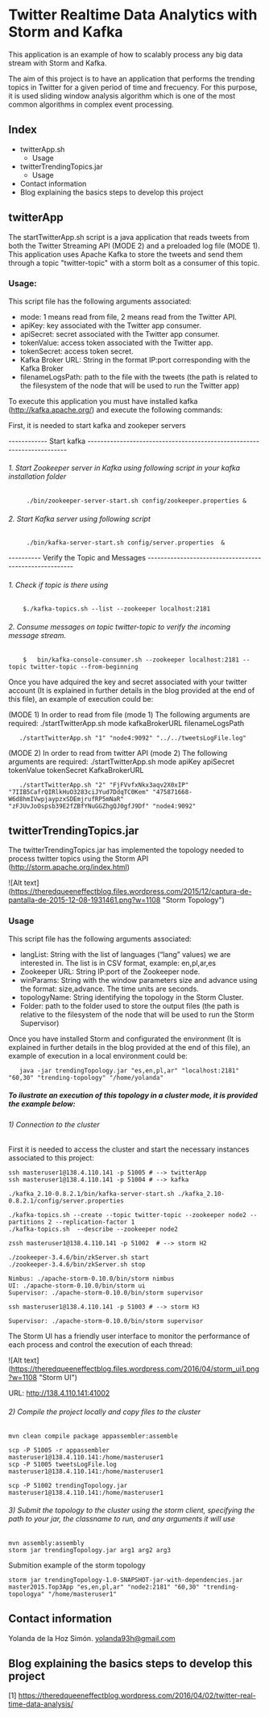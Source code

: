 # Twitter Realtime Data Analytics with Storm and Kafka
   
This application is an example of how to scalably process any big data stream with Storm and Kafka. 

The aim of this project is to have an application that performs the trending topics in Twitter for a given period of time and frecuency. For this purpose, it is used sliding window analysis algorithm which is one of the most common algorithms in complex event processing.

## Index 

* twitterApp.sh
  * Usage
* twitterTrendingTopics.jar
  * Usage
* Contact information
* Blog explaining the basics steps to develop this project

## twitterApp

The startTwitterApp.sh script is a java application that reads tweets from both the Twitter Streaming API (MODE 2) and a preloaded log file (MODE 1). This application uses Apache Kafka to store the tweets and send them through a topic "twitter-topic" with a storm bolt as a consumer of this topic. 

### Usage:

This script file has the following arguments associated:

 * mode: 1 means read from file, 2 means read from the Twitter API.
 * apiKey: key associated with the Twitter app consumer.
 * apiSecret: secret associated with the Twitter app consumer.
 * tokenValue: access token associated with the Twitter app.
 * tokenSecret: access token secret.
 * Kafka Broker URL: String in the format IP:port corresponding with the Kafka Broker
 * filenameLogsPath: path to the file with the tweets (the path is related to the filesystem of the node that will be used to run the Twitter app)
  

To execute this application you must have installed kafka (http://kafka.apache.org/) and execute the following commands:

First, it is needed to start kafka and zookeper servers 

------------ Start kafka -----------------------------------------------------------------------
	
###### 1. Start Zookeeper server in Kafka using following script in your kafka installation folder  

```
     ./bin/zookeeper-server-start.sh config/zookeeper.properties &
```
###### 2. Start Kafka server using following script 

```
     ./bin/kafka-server-start.sh config/server.properties  &	
```
----------  Verify the Topic and Messages -------------------------------------------------------

###### 1. Check if topic is there using 

```
    $./kafka-topics.sh --list --zookeeper localhost:2181
```
###### 2. Consume messages on topic twitter-topic to verify the incoming message stream.

```
    $	bin/kafka-console-consumer.sh --zookeeper localhost:2181 --topic twitter-topic --from-beginning
```
Once you have adquired the key and secret associated with your twitter account (It is explained in further details in the blog provided at the end of this file), an example of execution could be:

(MODE 1) In order to read from file (mode 1) The following arguments are required: 
          ./startTwitterApp.sh mode kafkaBrokerURL  filenameLogsPath

```
   ./startTwitterApp.sh "1" "node4:9092" "../../tweetsLogFile.log" 
```
(MODE 2) In order to read from twitter API (mode 2) The following arguments are required:
          ./startTwitterApp.sh mode apiKey apiSecret tokenValue tokenSecret KafkaBrokerURL

```
   ./startTwitterApp.sh "2" "FjFVvfxNkx3aqv2X0xIP" "7IIB5CafrQIRlkHuO3283ciJYud7DdqTC0Kem" "475871668-W6d8hmIVwpjaypzxSDEmjrufRP5mNaR" "zFJUvJoOspsb39E2fZBfYNuGGZhgQJ0gfJ9Df" "node4:9092" 
```   


## twitterTrendingTopics.jar

The twitterTrendingTopics.jar has implemented the topology needed to process twitter topics using the Storm API (http://storm.apache.org/index.html)

![Alt text] (https://theredqueeneffectblog.files.wordpress.com/2015/12/captura-de-pantalla-de-2015-12-08-1931461.png?w=1108 "Storm Topology")

### Usage

This script file has the following arguments associated:

 * langList: String with the list of languages (“lang” values) we are interested in. The list is in CSV format, example: en,pl,ar,es
 * Zookeeper URL: String IP:port of the Zookeeper node.
 * winParams: String with the window parameters size and advance using the format: size,advance. The time units are seconds.
 * topologyName: String identifying the topology in the Storm Cluster.
 * Folder: path to the folder used to store the output files (the path is relative to the filesystem of the node that will be used to run the Storm Supervisor)


Once you have installed Storm and configurated the environment (It is explained in further details in the blog provided at the end of this file), an example of execution  in a local environment could be:

```
   java -jar trendingTopology.jar "es,en,pl,ar" "localhost:2181" "60,30" "trending-topology" "/home/yolanda"
```


##### To ilustrate an execution of this topology in a cluster mode, it is provided the example below:

###### 1) Connection to the cluster 

First it is needed to access the cluster and start the necessary instances associated to this project:


```
ssh masteruser1@138.4.110.141 -p 51005 # --> twitterApp
ssh masteruser1@138.4.110.141 -p 51004 # --> kafka

./kafka_2.10-0.8.2.1/bin/kafka-server-start.sh ./kafka_2.10-0.8.2.1/config/server.properties

./kafka-topics.sh --create --topic twitter-topic --zookeeper node2 --partitions 2 --replication-factor 1
./kafka-topics.sh  --describe --zookeeper node2  

zssh masteruser1@138.4.110.141 -p 51002  # --> storm H2	

./zookeeper-3.4.6/bin/zkServer.sh start
./zookeeper-3.4.6/bin/zkServer.sh stop

Nimbus: ./apache-storm-0.10.0/bin/storm nimbus
UI: ./apache-storm-0.10.0/bin/storm ui
Supervisor: ./apache-storm-0.10.0/bin/storm supervisor

ssh masteruser1@138.4.110.141 -p 51003 # --> storm H3

Supervisor: ./apache-storm-0.10.0/bin/storm supervisor

```
The Storm UI has a friendly user interface to monitor the performance of each process and control the execution of each thread:

![Alt text] (https://theredqueeneffectblog.files.wordpress.com/2016/04/storm_ui1.png?w=1108 "Storm UI")

URL: http://138.4.110.141:41002

###### 2) Compile the project locally and copy files to the cluster

```
mvn clean compile package appassembler:assemble

scp -P 51005 -r appassembler masteruser1@138.4.110.141:/home/masteruser1
scp -P 51005 tweetsLogFile.log masteruser1@138.4.110.141:/home/masteruser1

scp -P 51002 trendingTopology.jar masteruser1@138.4.110.141:/home/masteruser1
```

###### 3) Submit the topology to the cluster using the storm client, specifying the path to your jar, the classname to run, and any arguments it will use

```
mvn assembly:assembly 
storm jar trendingTopology.jar arg1 arg2 arg3
```

Submition example of the storm topology

```
storm jar trendingTopology-1.0-SNAPSHOT-jar-with-dependencies.jar master2015.Top3App "es,en,pl,ar" "node2:2181" "60,30" "trending-topologya" "/home/masteruser1"
```
## Contact information

Yolanda de la Hoz Simón. yolanda93h@gmail.com

## Blog explaining the basics steps to develop this project

[1] https://theredqueeneffectblog.wordpress.com/2016/04/02/twitter-real-time-data-analysis/
